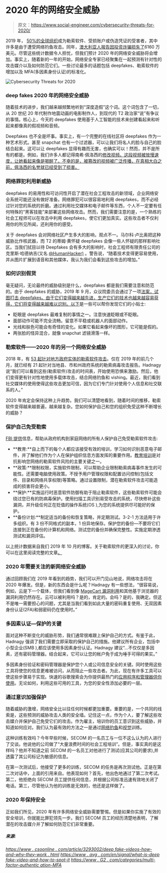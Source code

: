 # 2020 年的网络安全威胁

> 原文：<https://www.social-engineer.com/cybersecurity-threats-for-2020/>

2019 年， [50%的全球组织](https://bitcoinist.com/50-of-us-departments-fell-victim-to-ransomware-in-2019-report/)成为勒索软件、受损账户或伪造凭证的受害者，其中许多是由于遭受网络钓鱼攻击。同年，[澳大利亚人报告因投资诈骗损失了](https://financefeeds.com/australians-report-61-6m-lost-due-investment-scams-2019/)6160 万美元。尽管这些统计数据令人担忧，但我们预计 2020 年的网络安全威胁将会增加。事实上，随着新的一年的开始，网络安全专家已经聚集在一起预测有针对性的攻击媒介以及如何防范它们。一些讨论最多的话题包括 deepfakes、勒索软件的增加以及 MFA(多因素身份认证)的标准化。

![Cybersecurity Threats for 2020](img/607ccfd4ceee4b4597abf5f701030178.png)

### **deep fakes 2020 年的网络安全威胁**

随着技术的进步，我们越来越频繁地听到“深度造假”这个词。这个词包含了一切，从 20 世纪 20 年代制作地震动画的电影制作人，到现代的 T2 政治家“说”有争议的事情。核心上，今天的 deepfakes 使用基于人工智能的技术来创建看起来和听起来都像真的假视频和音频。

Deepfakes 也不全是坏事。事实上，有一个完整的在线社区将 deepfakes 作为一种艺术形式。甚至 snapchat 也有一个过滤器，可以让我们将名人的脸与自己的脸结合起来。这可以让 deepfakes 显得有趣而无害，也确实可以！然而，并不是所有的都是。例如，我们许多人都记得南希·佩洛西的[修改视频。这段视频被放慢速度，让她看起来像是喝醉了。不幸的是，被篡改的视频被广泛传播，在真相大白之前，佩洛西的名誉就已经受到了损害。](https://www.youtube.com/watch?v=EfREntgxmDs)

### **网络罪犯利用新威胁**

deepfakes 的易用性和可访问性开启了潜在社会工程攻击的新领域，企业网络安全系统可能还没有做好准备。网络罪犯可以很容易地利用 deepfakes，而不必经过针对您的系统的折磨。通过利用社交媒体和电子邮件等东西，个人不一定要有任何特殊的“黑客技能”来部署这些网络攻击。然而，我们需要注意的是，一个熟练的社会工程师可以在攻击中利用 deepfakes，使它们更加真实。这些攻击者不仅利用你的所见所闻，还利用你的感受。

关于 deepfakes 会对网络社区产生多大的影响，观点不一。马尔科·卢比奥把这种威胁比作核武器，而 T2 的蒂姆·黄怀疑 deepfakes 会像一些人怀疑的那样影响社区。当我们拭目以待 Deepfakes 会有多大的影响时，社会工程师有限责任公司的克里斯·哈德纳吉(又名 [@HumanHacker)](https://twitter.com/humanhacker) 。警告说，“随着技术变得更容易使用，并从图片扩展到语音和其他媒体，我认为我们会看到这些攻击的增加。”

### **如何识别假货**

毫无疑问，无论最终的威胁级别是什么，deepfakes 都是我们需要注意和防范的。由于 deepfakes 的威胁，2019 年 9 月，众议院委员会通过了一项[法案，试图打击 deepfakes。由于它们变得越来越先进，生产它们的技术也越来越容易获得，它们将变得越来越难以识别。](https://www.nextgov.com/emerging-tech/2019/09/bill-combat-deepfakes-passes-house-committee/160189/)[以下](https://www.avg.com/en/signal/what-is-deepfake-video-and-how-to-spot-it)是一些可以帮你发现它们的小贴士:

*   眨眼是 deepfakes 最难复制的事情之一。注意快速眨眼或不眨眼。
*   面部动作可能不完全流畅。留意不平稳或机器人的面部动作。
*   光线和肤色可能会有奇怪的变化。如果它看起来像坏的图形，它可能是假的。
*   两张脸的怪异混合，就像 snapchat 滤镜滑落一样。

### **勒索软件——2020 年的另一个网络安全威胁**

2018 年，有 [53 起针对地方政府实体的勒索软件攻击](https://www.recordedfuture.com/state-local-government-ransomware-attacks/)。仅在 2019 年的前几个月，就已经有 21 起针对当地县、市和州政府系统的勒索病毒攻击报告。Hadnagy 说“我们可以看到这些(勒索软件)攻击的时间表，开始使用恐惧来激励。然后，他们变得更有针对性地使用多载体攻击，结合网络钓鱼和 vishing。最近，我们看到社交媒体的使用使得这些攻击更加可信，因为它们专门针对使用个人信息和社交联系的人。”

2020 年肯定会保持这种上升趋势。我们可以清楚地看到，随着时间的推移，勒索软件变得越来越普遍，越来越复杂。您如何保护自己和您的组织免受这种不断增长的威胁？

### **保护自己免受勒索**

[FBI 提供](https://www.fbi.gov/file-repository/ransomware-prevention-and-response-for-cisos.pdf/view)信息，帮助从政府机构到家庭网络的所有人保护自己免受勒索软件攻击:

*   **教育:**自上而下的每个人都应该接受有效的培训，学习如何识别恶意电子邮件，并了解他们作为个人在保护组织信息方面发挥的重要作用。[教育培训](https://www.social-engineer.com/training/)是对抗影响您网络的勒索软件风险的主要关键之一。
*   **政策:**限制权限，实施软件限制，可以帮助企业限制勒索病毒事件发生的可能性。还需要电脑使用政策。不授予用户管理权限和配置访问控制(包括文件、目录和网络共享权限)等策略。通过设置限制，潜在勒索软件攻击可能造成的损害将会更小。
*   **保护:**实施运行时恶意软件防御有助于阻止勒索软件，这些勒索软件可能会绕过您已有的防病毒保护。使用扫描工具识别易受攻击的系统，尽快修补这些漏洞，并升级任何正在贬值的操作系统(OS ),为您的系统提供尽可能好的保护。
*   **备份计划:**制定适当的备份和恢复策略，并定期测试。3-2-1 方法适用于许多组织。有 3 份不同格式的副本，1 份异地保存。保护您的备份—不要将它们连接到正在备份的计算机和网络。测试您的备份并确保完整性。实施定期渗透测试和漏洞评估。

以上统计数据来自我们 2019 年 10 月的博客。关于勒索软件的更深入的讨论，你可以在这里阅读完整的文章[。](https://www.social-engineer.com/ransomware-attacks-targeting-u-s-cities/)

### **2020 年需要关注的新网络安全威胁**

通过回顾我们在 2019 年看到的趋势，我们可以开门见山地说，网络攻击将在 2020 年爆发。但是，新的东西会是什么呢？Hadnagy 有一些想法，“很容易说，例如，云是下一个载体，但我们看到像 [MageCart 漏洞利用](https://www.csoonline.com/article/3400381/what-is-magecart-how-this-hacker-group-steals-payment-card-data.html)和其他基于浏览器的漏洞利用仍然存在。云可以被利用吗？是的，肯定的。会吗？是的，我确定。但这不是唯一需要担心的问题，尤其是当我们看到如此大量的密码重复使用、无双因素身份认证(2FA)和弱密码仍在使用时。”

### **多因素认证—保护的关键**

面对这种不断变化的威胁形势，我们通常很难跟上保护自己的方式。有鉴于此，Hadnagy 强调了我们需要立即采取的保护自己的措施。他建议所有企业，包括中小型企业(SMB ),都应该使用多因素身份认证。Hadnagy 建议“…不仅仅是多因素，还有密码管理器。结合起来，它可以让您的帐户免于成为唾手可得的果实。”

多因素身份验证和密码管理器是保护您个人或公司信息安全的关键。同时使用这些工具将使您的信息更难被访问，从而阻止一些攻击者。为此，现在有许多工具可以使这些步骤易于实现。快速的谷歌搜索会为你提供最热门的[应用程序和管理器供你使用](https://www.g2.com/categories/multi-factor-authentication-mfa)。无论如何，利用这些可用的工具，为您的安全性添加必要的一层。

### **通过意识加强保护**

随着威胁的激增，网络安全比以往任何时候都更加重要。重要的是，一个共同的线索是，这些预测的威胁攻击人类的安全墙。记住这一点，作为个人，要了解这些攻击媒介并保护自己免受它们的攻击。作为雇主，培训你的员工意识到这些威胁，并知道如何应对。我们认为最有效的方法之一是通过[网络钓鱼](https://www.social-engineer.com/phishing-as-a-service-phaas/)和[视觉](https://www.social-engineer.com/vishing-service/)训练。

这种训练有效吗？今年早些时候，SECOM 的一名员工与一位不这么认为的人进行了交谈。他说他的公司做了“大量浪费时间的社会工程培训”。但是，事实真的是这样吗？他并不知道之前 SECOM 的一名员工对他进行了测试(应其公司的要求),并透露了其公司标记为敏感的信息。

在第一次测试后，他接受了更多的训练，SECOM 的任务是再次测试他。正是在第二次对话中，上面的引用来自。他表现如何？首先，他出色地通过了第二次考试。第二，他拒绝向 SECOM 员工提供任何信息，并根据公司标准迅速有效地关闭了电话。第三，尽管他认为他的训练是无效的，他还是这样做了。

### **2020 年保持安全**

正如我们所见，2020 年有许多网络安全威胁需要警惕。但是如果你实施了有效的安全培训，你就能比罪犯领先一步。我们 SECOM 员工的经历清楚地表明，了解潜在的攻击媒介并了解如何防范它们非常重要。

##### *来源:*

*[https://www . csoonline . com/article/3293002/deep fake-videos-how-and-why-they-work . html](https://www.csoonline.com/article/3293002/deepfake-videos-how-and-why-they-work.html)*
*[https://www . avg . com/en/signal/what-is-deep fake-video-and-how-to-spot-it](https://www.avg.com/en/signal/what-is-deepfake-video-and-how-to-spot-it)*
*[https://www . G2 . com/categories/multi-factor-authentic ation-MFA](https://www.g2.com/categories/multi-factor-authentication-mfa )*